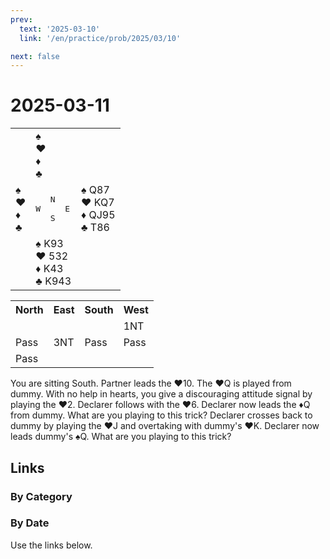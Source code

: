 ```yaml
---
prev:
  text: '2025-03-10'
  link: '/en/practice/prob/2025/03/10'

next: false
---
```


# 2025-03-11

<table class="deal">
	<tr>
		<td></td>
		<td>♠ <br>♥ <br>♦ <br>♣ </td>
		<td></td>
	</tr>
	<tr>
		<td>♠ <br>♥ <br>♦ <br>♣ </td>
		<td><pre>   N<br>W     E<br>   S</pre></td>
		<td>♠ Q87<br>♥ KQ7<br>♦ QJ95<br>♣ T86</td>
	</tr>
	<tr>
		<td></td>
		<td>♠ K93<br>♥ 532<br>♦ K43<br>♣ K943</td>
		<td></td>
	</tr>
</table>

<table class="auction">
	<tr>
		<th>North</th>
		<th>East</th>
		<th>South</th>
		<th>West</th>
	</tr>
	<tr>
		<td></td>
		<td></td>
		<td></td>
		<td>1NT</td>
	</tr>
	<tr>
		<td>Pass</td>
		<td>3NT</td>
		<td>Pass</td>
		<td>Pass</td>
	</tr>
	<tr>
		<td>Pass</td>
		<td></td>
		<td></td>
		<td></td>
	</tr>
</table>

You are sitting South. Partner leads the ♥10. The ♥Q is played from dummy. With no help in hearts, you give a discouraging attitude signal by playing the ♥2. Declarer follows with the ♥6. Declarer now leads the ♦Q from dummy. What are you playing to this trick? Declarer crosses back to dummy by playing the ♥J and overtaking with dummy's ♥K. Declarer now leads dummy's ♠Q. What are you playing to this trick?

## Links

[<Badge type="tip" text="Check Solution"/>](/en/learning/prob/2025/03/11)

### By Category

[<Badge type="tip" text="<--"/>](/en/practice/prob/2025/03/04)
[<Badge type="tip" text="Calendar"/>](/en/practice/calendar/2025/03)
[<Badge type="info" text="-->"/>](/en/practice/prob/2025/03/11#links)

### By Date

Use the links below.
